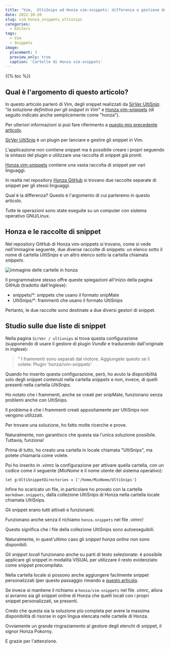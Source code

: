 ```yaml
---
title: "Vim,  UltiSnips ed Honza vim-snippets: differenza e gestione delle cartelle snippets ed UltiSnips"
date: 2022-10-20
slug: vim_honza_snippets_ultisnips
categories:
  - Editors
tags:
  - Vim
  - Snippets
image:
  placement: 3
  preview_only: true 
  caption: 'Cartelle di Honza vim-snippets'
---
```


{{% toc %}}


## Qual è l'argomento di questo articolo?

  In questo articolo  parlerò di Vim, degli snippet realizzati da [SirVer UltiSnip](https://github.com/sirver/UltiSnips): "_la soluzione definitiva per gli snippet in Vim_" e [Honza vim-snippets](https://github.com/honza/vim-snippets) (di seguito indicato anche semplicemente come "honza").

 Per ulteriori informazioni si può fare riferimento a [questo mio precedente articolo](https://francopasut.netlify.app/post/vim_markdown_snippet_url/).


[SirVer UltiSnip](https://github.com/sirver/UltiSnips) è un plugin per lanciare e gestire gli snippet in Vim.

L'applicazione non contiene snippet ma  è possibile creare i propri seguendo la sintassi del plugin o utilizzare una raccolta di snippet già pronti.

[Honza vim-snippets](https://github.com/honza/vim-snippets) contiene una vasta raccolta di snippet per vari linguaggi.

In realtà nel repository [Honza GitHub](https://github.com/honza/vim-snippets) si trovano due raccolte separate di snippet per gli stessi linguaggi.

Qual è la differenza? Questo è l'argomento di cui parleremo in questo articolo.

Tutte le operazioni sono state eseguite su un computer con sistema operativo GNU/Linux.


## Honza e le raccolte di snippet

Nel repository GitHub di Honza vim-snippets si trovano, come si vede nell'immagine seguente, due diverse raccolte di snippets: un elenco sotto il nome di cartella *UltiSnips* e un altro elenco sotto la cartella chiamata *snippets*.


![immagine delle cartelle in honza](honza-folders-decorated.jpg)

Il programmatore stesso offre queste spiegazioni all'inizio della pagina GitHub (tradotto dall'inglese):

- snippets/*: snippets che usano il formato snipMate
- UltiSnips/*: frammenti che usano il formato UltiSnips

Pertanto, le due raccolte sono destinate a due diversi gestori di snippet.

## Studio sulle due liste di snippet

Nella pagina `SirVer / ultisnips` si trova questa configurazione (supponendo di usare il gestore di plugin _Vundle_ e traducendo dall'originale in inglese):

>" I frammenti sono separati dal motore. Aggiungete questo se li volete:
>Plugin 'honza/vim-snippets'

Quando ho inserito questa configurazione, però, ho avuto la disponibilità solo degli snippet contenuti nella cartella *snippets* e non, invece, di quelli presenti nella cartella *UltiSnips*.

Ho notato che i frammenti, anche se creati per snipMate, funzionano senza problemi anche con UltiSnips.

Il problema è che i frammenti creati appositamente per UltiSnips non vengono utilizzati.

Per trovare una soluzione, ho fatto molte ricerche e prove.

Naturalmente, non garantisco che questa sia l'unica soluzione possibile. Tuttavia, funziona!

Prima di tutto, ho creato una cartella in locale chiamata "UltiSnips", ma potete chiamarla come volete.

Poi ho inserito in *.vimrc* la configurazione per attivare quella cartella, con un codice come il seguente (*MioNome* è il nome utente del sistema operativo):

```vim
let g:UltiSnippetDirectories = ['/home/MioNome/UltiSnips']
```
Infine ho scaricato un file, in particolare ho provato con la cartella `markdown.snippets`, dalla collezione UltiSnips di Honza nella cartella locale chiamata UltiSnips.

Gli snippet erano tutti attivati e funzionanti. 

Funzionano anche senza il richiamo `honza.snippets` nel file .vimrc!

Questo significa che i file della collezione UltiSnips sono autoeseguibili. 

Naturalmente, in quest'ultimo caso gli *snippet honza online* non sono disponibili.

Gli *snippet locali* funzionano anche su parti di testo selezionate: è possibile applicare gli snippet in modalità VISUAL per utilizzare il resto evidenziato come snippet precompilato.

Nella cartella locale si possono anche aggiungere facilmente snippet personalizzati (per questo passaggio rimando a [questo articolo](https://francopasut.netlify.app/post/vim_markdown_snippet_url/).


Se invece si mantiene il richiamo a `honza/vim-snippets` nel file *.vimrc*, allora si avranno sia gli snippet online di Honza che quelli locali con i propri snippet personalizzati, se presenti.

Credo che questa sia la soluzione più completa per avere la massima disponibilità di risorse in ogni lingua elencata nelle cartelle di Honza.

Ovviamente un grande ringraziamento al gestore degli elenchi di snippet, il signor Honza Pokorny.

E grazie per l'attenzione.
